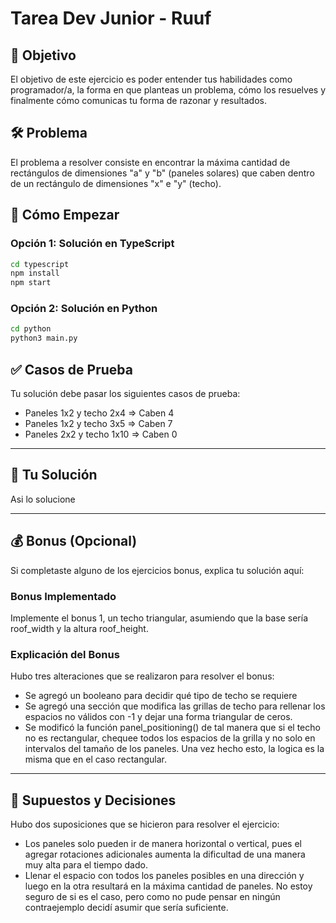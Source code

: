 # Tarea Dev Junior - Ruuf

## 🎯 Objetivo

El objetivo de este ejercicio es poder entender tus habilidades como programador/a, la forma en que planteas un problema, cómo los resuelves y finalmente cómo comunicas tu forma de razonar y resultados.

## 🛠️ Problema

El problema a resolver consiste en encontrar la máxima cantidad de rectángulos de dimensiones "a" y "b" (paneles solares) que caben dentro de un rectángulo de dimensiones "x" e "y" (techo).

## 🚀 Cómo Empezar

### Opción 1: Solución en TypeScript
```bash
cd typescript
npm install
npm start
```

### Opción 2: Solución en Python
```bash
cd python
python3 main.py
```

## ✅ Casos de Prueba

Tu solución debe pasar los siguientes casos de prueba:
- Paneles 1x2 y techo 2x4 ⇒ Caben 4
- Paneles 1x2 y techo 3x5 ⇒ Caben 7
- Paneles 2x2 y techo 1x10 ⇒ Caben 0

---

## 📝 Tu Solución

Asi lo solucione

---

## 💰 Bonus (Opcional)

Si completaste alguno de los ejercicios bonus, explica tu solución aquí:

### Bonus Implementado

Implemente el bonus 1, un techo triangular, asumiendo que la base sería roof_width y la altura roof_height.


### Explicación del Bonus

Hubo tres alteraciones que se realizaron para resolver el bonus:
- Se agregó un booleano para decidir qué tipo de techo se requiere
- Se agregó una sección que modifica las grillas de techo para rellenar los espacios no válidos con -1 y dejar una forma triangular de ceros.
- Se modificó la función panel_positioning() de tal manera que si el techo no es rectangular, chequee todos los espacios de la grilla y no solo en intervalos del tamaño de los paneles.
Una vez hecho esto, la logica es la misma que en el caso rectangular.


---

## 🤔 Supuestos y Decisiones

Hubo dos suposiciones que se hicieron para resolver el ejercicio:
- Los paneles solo pueden ir de manera horizontal o vertical, pues el agregar rotaciones adicionales aumenta la dificultad de una manera muy alta para el tiempo dado.
- Llenar el espacio con todos los paneles posibles en una dirección y luego en la otra resultará en la máxima cantidad de paneles. No estoy seguro de si es el caso, pero como no pude pensar en ningún contraejemplo decidí asumir que sería suficiente.


